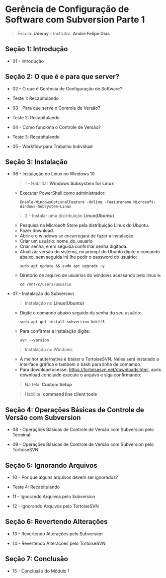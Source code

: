 # Gerência de Configuração de Software com Subversion Parte 1
  > Escola: **Udemy** -  Instrutor: **André Felipe Dias**

## Seção 1: Introdução

  - 01 - Introdução

## Seção 2: O que é e para que server?

  - 02 - O que é Gerência de Configuração de Software?

  - Teste 1: Recapitulando

  - 03 - Para que serve o Controle de Versão?
  
  - Teste 2: Recapitulando

  - 04 - Como funciona o Controle de Versão?

  - Teste 3: Recapitulando

  - 05 - Workflow para Trabalho Individual

## Seção 3: Instalação

  - 06 - Instalação do Linux no Windows 10
    > 1 - Habilitar **Windows Subsystem for Linux** 
      - Executar PowerShell como administrador:
        ```
        Enable-WindowsOptionalFeature -Online -Featurename Microsoft-Windows-Subsystem-Linux
        ```

    > 2 - Instalar uma distribuição **Linux(Ubuntu)**
      - Pesquisa na Microsoft Store pela distribuição Linux do Ubuntu. 
      - Fazer download.
      - Abrir e o windows se encarregará de fazer a instalação.
      - Criar um usuário: nome_do_usuario
      - Criar senha, e em seguida confirmar senha digitada.
      - Atualizar versão do sistema, no prompt do Ubunto digite o comando abaixo, sem seguida irá lhe pedir o password do usuário:
        ```
        sudo apt update && sudo apt upgrade -y        

        ```
      - Diretório de arquivo de usuários do windows acessando pelo linux é:
        ```
        cd /mnt/c/users/usuario

        ```

  - 07 - Instalação do Subversion
    > Instalação no **Linux(Ubuntu)**

      - Digite o comando abaixo seguido da senha do seu usuário:
        ```
        sudo apt-get install subversion kdiff3      
        ```    
      - Para confirmar a instalação digite:
        ```
        svn --version
        ```    
 
    > Instalação no Windows
      - A melhor auternativa é baixar o TortoiseSVN. Neles será instalado a interface gráfica e também o bash para linha de comamdo.            
      - Para download acesse: https://tortoisesvn.net/downloads.html, após download concluído execute o arquivo e siga confirmando: 
      > Na tela: **Custom Setup**
      
      > Habilite: **command line client tools**



## Seção 4: Operações Básicas de Controle de Versão com Subversion

  - 08 - Operações Básicas de Controle de Versão com Subversion pelo Terminal

  - 09 - Operações Básicas de Controle de Versão com Subversion pelo TortoiseSVN

## Seção 5: Ignorando Arquivos

  - 10 - Por que alguns arquivos devem ser ignorados?
  
  - Teste 4: Recapitulando

  - 11 - Ignorando Arquivos pelo Subversion
  
  - 12 - Ignorando Arquivos pelo TortoiseSVN

## Seção 6: Revertendo Alterações

  - 13 - Revertendo Alterações pelo Subversion

  - 14 - Revertendo Alterações pelo TortoiseSVN

## Seção 7: Conclusão

  - 15 - Conclusão do Módulo 1

